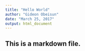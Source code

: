 ```yaml
---
title: "Hello World"
author: "Gideon Obeisun"
date: "March 25, 2017"
output: html_document
---
```



## This is a markdown file.